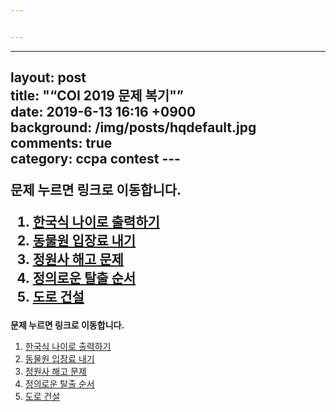 ```yaml
---


---
```


<hr>
<h2 id="layout-posttitle-coi-2019-문제-복기date-2019-6-13-1616-0900background-imgpostshqdefault.jpgcomments-truecategory-ccpa-contest">layout: post<br>
title: "“COI 2019 문제 복기"”<br>
date: 2019-6-13 16:16 +0900<br>
background: /img/posts/hqdefault.jpg<br>
comments: true<br>
category: ccpa contest
---

**문제 누르면 링크로 이동합니다.**

1. [한국식 나이로 출력하기]()
2. [동물원 입장료 내기]()
3. [정원사 해고 문제]()
4. [정의로운 탈출 순서]()
5. [도로 건설]()</h2>
<p><strong>문제 누르면 링크로 이동합니다.</strong></p>
<ol>
<li><a href="">한국식 나이로 출력하기</a></li>
<li><a href="">동물원 입장료 내기</a></li>
<li><a href="">정원사 해고 문제</a></li>
<li><a href="">정의로운 탈출 순서</a></li>
<li><a href="">도로 건설</a></li>
</ol>

<!--stackedit_data:
eyJoaXN0b3J5IjpbLTE5MzM5MzM0MjBdfQ==
-->